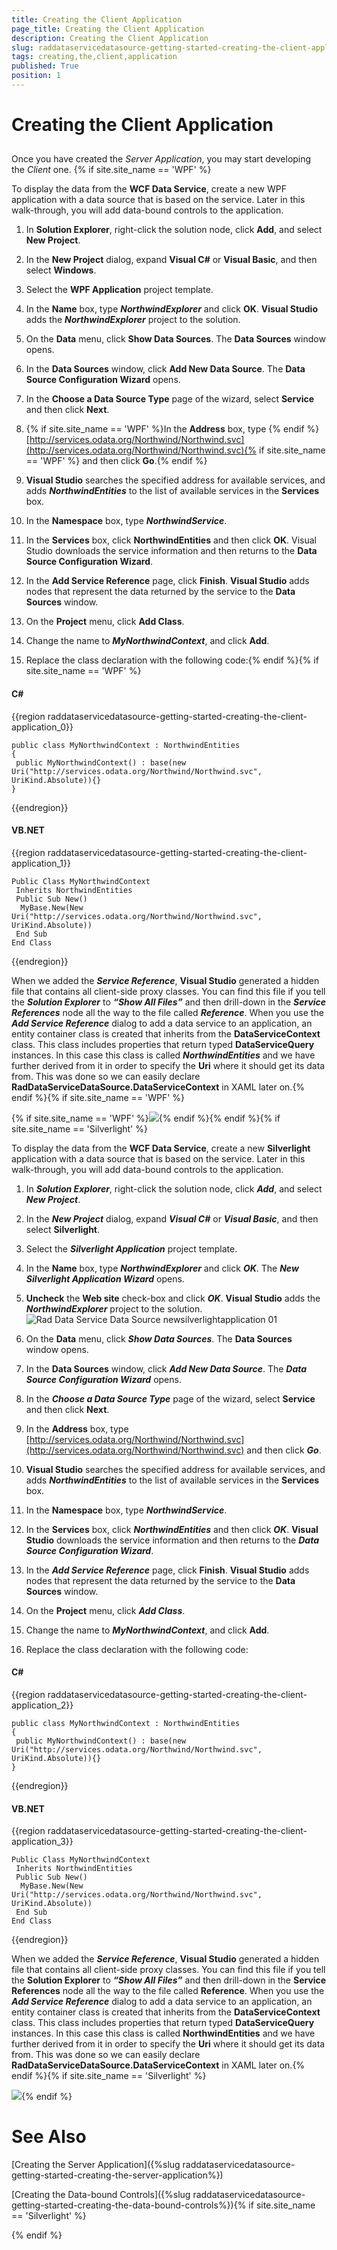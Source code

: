 ```yaml
---
title: Creating the Client Application
page_title: Creating the Client Application
description: Creating the Client Application
slug: raddataservicedatasource-getting-started-creating-the-client-application
tags: creating,the,client,application
published: True
position: 1
---
```


# Creating the Client Application



## 

Once you have created the _Server Application_, you may start developing the _Client_ one. {% if site.site_name == 'WPF' %}

To display the data from the __WCF Data Service__, create a new WPF application with a data source that is based on the service. Later in this walk-through, you will add data-bound controls to the application.

1. In __Solution Explorer__, right-click the solution node, click __Add__, and select __New Project__.

1. In the __New Project__ dialog, expand __Visual C#__ or __Visual Basic__, and then select __Windows__.

1. Select the __WPF Application__ project template.

1. In the __Name__ box, type ***NorthwindExplorer*** and click __OK__. __Visual Studio__ adds the ___NorthwindExplorer___ project to the solution.

1. On the __Data__ menu, click __Show Data Sources__. The __Data Sources__ window opens.

1. In the __Data Sources__ window, click __Add New Data Source__. The __Data Source Configuration Wizard__ opens.

1. In the __Choose a Data Source Type__ page of the wizard, select __Service__ and then click __Next__.

1. {% if site.site_name == 'WPF' %}In the __Address__ box, type {% endif %}[http://services.odata.org/Northwind/Northwind.svc](http://services.odata.org/Northwind/Northwind.svc){% if site.site_name == 'WPF' %} and then click __Go__.{% endif %}

1. __Visual Studio__ searches the specified address for available services, and adds ___NorthwindEntities___ to the list of available services in the __Services__ box.

1. In the __Namespace__ box, type ___NorthwindService___.

1. In the __Services__ box, click __NorthwindEntities__ and then click __OK__. Visual Studio downloads the service information and then returns to the __Data Source Configuration Wizard__. 

1. In the __Add Service Reference__ page, click __Finish__.  __Visual Studio__ adds nodes that represent the data returned by the service to the __Data Sources__ window. 

1. On the __Project__ menu, click __Add Class__.

1. Change the name to ___MyNorthwindContext___, and click __Add__. 

1. Replace the class declaration with the following code:{% endif %}{% if site.site_name == 'WPF' %}

#### __C#__

{{region raddataservicedatasource-getting-started-creating-the-client-application_0}}

	public class MyNorthwindContext : NorthwindEntities
	{
	 public MyNorthwindContext() : base(new Uri("http://services.odata.org/Northwind/Northwind.svc", UriKind.Absolute)){}
	}
{{endregion}}



#### __VB.NET__

{{region raddataservicedatasource-getting-started-creating-the-client-application_1}}

	Public Class MyNorthwindContext
	 Inherits NorthwindEntities
	 Public Sub New()
	  MyBase.New(New Uri("http://services.odata.org/Northwind/Northwind.svc", UriKind.Absolute))
	 End Sub
	End Class
{{endregion}}



When we added the ___Service Reference___, __Visual Studio__ generated a hidden file that contains all client-side proxy classes. You can find this file if you tell the ___Solution Explorer___ to ___“Show All Files”___ and then drill-down in the ___Service References___ node all the way to the file called ___Reference___. When you use the ___Add Service Reference___ dialog to add a data service to an application, an entity container class is created that inherits from the __DataServiceContext__ class. This class includes properties that return typed __DataServiceQuery__ instances. In this case this class is called ___NorthwindEntities___ and we have further derived from it in order to specify the __Uri__ where it should get its data from. This was done so we can easily declare __RadDataServiceDataSource.DataServiceContext__ in XAML later on.{% endif %}{% if site.site_name == 'WPF' %}

{% if site.site_name == 'WPF' %}![](images/RadDataServiceDataSource_GeneratedClientCode_WPF.png){% endif %}{% endif %}{% if site.site_name == 'Silverlight' %}

To display the data from the __WCF Data Service__, create a new __Silverlight__ application with a data source that is based on the service. Later in this walk-through, you will add data-bound controls to the application.

1. In ___Solution Explorer___, right-click the solution node, click ___Add___, and select ___New Project___.

1. In the ___New Project___ dialog, expand ___Visual C#___ or ___Visual Basic___, and then select __Silverlight__.

1. Select the ___Silverlight Application___ project template.

1. In the __Name__ box, type ___NorthwindExplorer___ and click ___OK___. The ___New Silverlight Application Wizard___ opens.

1. __Uncheck__ the __Web site__ check-box and click ___OK___. __Visual Studio__ adds the ___NorthwindExplorer___ project to the solution.
 ![Rad Data Service Data Source newsilverlightapplication 01](images/RadDataServiceDataSource_newsilverlightapplication01.PNG)

1. On the __Data__ menu, click ___Show Data Sources___. The __Data Sources__ window opens.

1. In the __Data Sources__ window, click ___Add New Data Source___. The ___Data Source Configuration Wizard___ opens.

1. In the ___Choose a Data Source Type___ page of the wizard, select __Service__ and then click __Next__.

1. In the __Address__ box, type [http://services.odata.org/Northwind/Northwind.svc](http://services.odata.org/Northwind/Northwind.svc) and then click ___Go___.
            

1. __Visual Studio__ searches the specified address for available services, and adds ___NorthwindEntities___ to the list of available services in the __Services__ box.

1. In the __Namespace__ box, type ___NorthwindService___.

1. In the __Services__ box, click ___NorthwindEntities___ and then click ___OK___. __Visual Studio__ downloads the service information and then returns to the ___Data Source Configuration Wizard___.

1. In the ___Add Service Reference___ page, click __Finish__.  __Visual Studio__ adds nodes that represent the data returned by the service to the __Data Sources__ window.

1. On the __Project__ menu, click ___Add Class___.

1. Change the name to ___MyNorthwindContext___, and click __Add__.

1. Replace the class declaration with the following code:

#### __C#__

{{region raddataservicedatasource-getting-started-creating-the-client-application_2}}

	public class MyNorthwindContext : NorthwindEntities
	{
	 public MyNorthwindContext() : base(new Uri("http://services.odata.org/Northwind/Northwind.svc", UriKind.Absolute)){}
	}
{{endregion}}



#### __VB.NET__

{{region raddataservicedatasource-getting-started-creating-the-client-application_3}}

	Public Class MyNorthwindContext
	 Inherits NorthwindEntities
	 Public Sub New()
	  MyBase.New(New Uri("http://services.odata.org/Northwind/Northwind.svc", UriKind.Absolute))
	 End Sub
	End Class
{{endregion}}



When we added the ___Service Reference___, __Visual Studio__ generated a hidden file that contains all client-side proxy classes. You can find this file if you tell the __Solution Explorer__ to ___“Show All Files”___ and then drill-down in the __Service References__ node all the way to the file called __Reference__. When you use the ___Add Service Reference___ dialog to add a data service to an application, an entity container class is created that inherits from the __DataServiceContext__ class. This class includes properties that return typed __DataServiceQuery__ instances. In this case this class is called __NorthwindEntities__ and we have further derived from it in order to specify the __Uri__ where it should get its data from. This was done so we can easily declare __RadDataServiceDataSource.DataServiceContext__ in XAML later on.{% endif %}{% if site.site_name == 'Silverlight' %}

![](images/RadDataServiceDataSource_GeneratedClientCode_SL.png){% endif %}



# See Also

[Creating the Server Application]({%slug raddataservicedatasource-getting-started-creating-the-server-application%})

[Creating the Data-bound Controls]({%slug raddataservicedatasource-getting-started-creating-the-data-bound-controls%}){% if site.site_name == 'Silverlight' %}

{% endif %}

